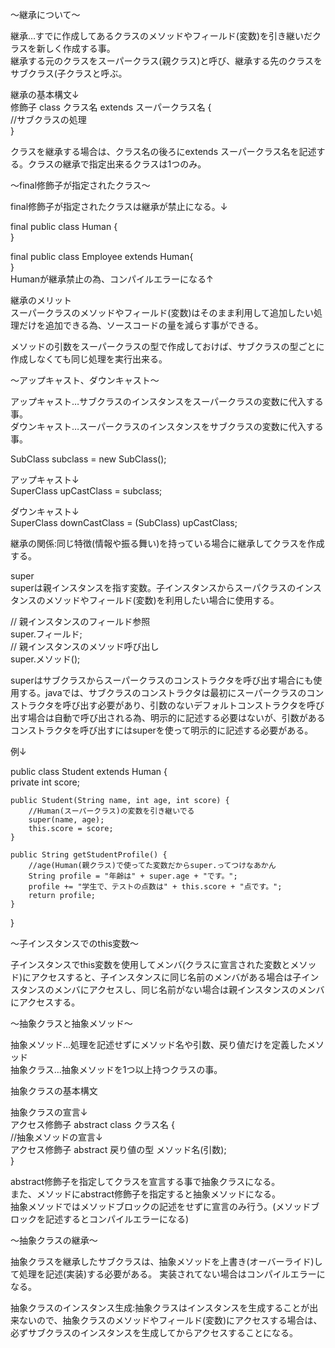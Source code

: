 〜継承について〜

継承…すでに作成してあるクラスのメソッドやフィールド(変数)を引き継いだクラスを新しく作成する事。<br>
継承する元のクラスをスーパークラス(親クラス)と呼び、継承する先のクラスをサブクラス(子クラスと呼ぶ。<br>

継承の基本構文↓<br>
修飾子 class クラス名 extends スーパークラス名 {<br>
  //サブクラスの処理<br>
}<br>

クラスを継承する場合は、クラス名の後ろにextends スーパークラス名を記述する。クラスの継承で指定出来るクラスは1つのみ。<br>

〜final修飾子が指定されたクラス〜

final修飾子が指定されたクラスは継承が禁止になる。↓<br>

final public class Human {<br>
}<br>

final public class Employee extends Human{<br>
}<br>
Humanが継承禁止の為、コンパイルエラーになる↑<br>

継承のメリット<br>
スーパークラスのメソッドやフィールド(変数)はそのまま利用して追加したい処理だけを追加できる為、ソースコードの量を減らす事ができる。<br>

メソッドの引数をスーパークラスの型で作成しておけば、サブクラスの型ごとに作成しなくても同じ処理を実行出来る。<br>

〜アップキャスト、ダウンキャスト〜

アップキャスト…サブクラスのインスタンスをスーパークラスの変数に代入する事。<br>
ダウンキャスト…スーパークラスのインスタンスをサブクラスの変数に代入する事。<br>

SubClass subclass = new SubClass();<br>

アップキャスト↓<br>
SuperClass upCastClass = subclass;<br>

ダウンキャスト↓<br>
SuperClass downCastClass = (SubClass) upCastClass;<br>

継承の関係:同じ特徴(情報や振る舞い)を持っている場合に継承してクラスを作成する。<br>

super<br>
superは親インスタンスを指す変数。子インスタンスからスーパクラスのインスタンスのメソッドやフィールド(変数)を利用したい場合に使用する。<br>

// 親インスタンスのフィールド参照<br>
super.フィールド;<br>
// 親インスタンスのメソッド呼び出し<br>
super.メソッド();<br>

superはサブクラスからスーパークラスのコンストラクタを呼び出す場合にも使用する。javaでは、サブクラスのコンストラクタは最初にスーパークラスのコンストラクタを呼び出す必要があり、引数のないデフォルトコンストラクタを呼び出す場合は自動で呼び出される為、明示的に記述する必要はないが、引数があるコンストラクタを呼び出すにはsuperを使って明示的に記述する必要がある。<br>

例↓<br>

public class Student extends Human {<br>
	private int score;
	
	public Student(String name, int age, int score) {
		//Human(スーパークラス)の変数を引き継いでる
		super(name, age);
		this.score = score;
	}
	
	public String getStudentProfile() {
		//age(Human(親クラス)で使ってた変数だからsuper.ってつけなあかん
		String profile = "年齢は" + super.age + "です。";
		profile += "学生で、テストの点数は" + this.score + "点です。";
		return profile;
	}
}
<br>

〜子インスタンスでのthis変数〜

子インスタンスでthis変数を使用してメンバ(クラスに宣言された変数とメソッド)にアクセスすると、子インスタンスに同じ名前のメンバがある場合は子インスタンスのメンバにアクセスし、同じ名前がない場合は親インスタンスのメンバにアクセスする。<br>

〜抽象クラスと抽象メソッド〜

抽象メソッド…処理を記述せずにメソッド名や引数、戻り値だけを定義したメソッド<br>
抽象クラス…抽象メソッドを1つ以上持つクラスの事。<br>

抽象クラスの基本構文<br>

抽象クラスの宣言↓<br>
アクセス修飾子 abstract class クラス名 {<br>
  //抽象メソッドの宣言↓<br>
  アクセス修飾子 abstract 戻り値の型 メソッド名(引数);<br>
}<br>

abstract修飾子を指定してクラスを宣言する事で抽象クラスになる。<br>
また、メソッドにabstract修飾子を指定すると抽象メソッドになる。<br>
抽象メソッドではメソッドブロックの記述をせずに宣言のみ行う。(メソッドブロックを記述するとコンパイルエラーになる)<br>

〜抽象クラスの継承〜

抽象クラスを継承したサブクラスは、抽象メソッドを上書き(オーバーライド)して処理を記述(実装)する必要がある。
実装されてない場合はコンパイルエラーになる。 <br>

抽象クラスのインスタンス生成:抽象クラスはインスタンスを生成することが出来ないので、抽象クラスのメソッドやフィールド(変数)にアクセスする場合は、必ずサブクラスのインスタンスを生成してからアクセスすることになる。<br>



